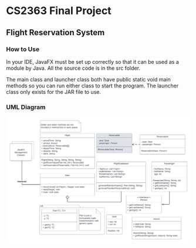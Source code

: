 # CS2363 Final Project
## Flight Reservation System

### How to Use
In your IDE, JavaFX must be set up correctly so that it can be used as a module by Java. All the source code is in 
the src folder.

The main class and launcher class both have public static void main methods so you can run either class to start the 
program. The launcher class only exists for the JAR file to use.

### UML Diagram
![UML Diagram](UML_Diagram.png)
